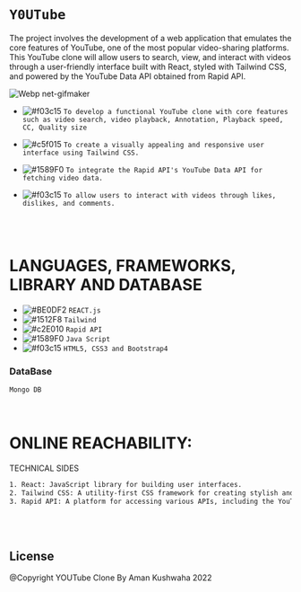 # ``` Y0UTube ```
The project involves the development of a web application that emulates the core features of YouTube, one of the most popular video-sharing platforms. This YouTube clone will allow users to search, view, and interact with videos through a user-friendly interface built with React, styled with Tailwind CSS, and powered by the YouTube Data API obtained from Rapid API.

![Webp net-gifmaker](https://user-images.githubusercontent.com/53748350/268497276-f3dee07e-c736-4676-a603-a5619a20f66d.gif)
   
  
 
   - ![#f03c15](https://via.placeholder.com/15/f03c15/000000?text=+) `To develop a functional YouTube clone with core features such as video search, video playback, Annotation, Playback speed, CC, Quality size`

  -  ![#c5f015](https://via.placeholder.com/15/c5f015/000000?text=+) `To create a visually appealing and responsive user interface using Tailwind CSS.`

  - ![#1589F0](https://via.placeholder.com/15/1589F0/000000?text=+) `To integrate the Rapid API's YouTube Data API for fetching video data.`
   
  - ![#f03c15](https://via.placeholder.com/15/f03c15/000000?text=+) `To allow users to interact with videos through likes, dislikes, and comments.`



<br><br> 

# LANGUAGES, FRAMEWORKS, LIBRARY AND DATABASE

- ![#BE0DF2](https://via.placeholder.com/15/1589F0/000000?text=+) `REACT.js`
- ![#1512F8](https://via.placeholder.com/15/1589F0/000000?text=+) `Tailwind`
- ![#c2E010](https://via.placeholder.com/15/c5f015/000000?text=+) `Rapid API`
- ![#1589F0](https://via.placeholder.com/15/1589F0/000000?text=+) `Java Script`
- ![#f03c15](https://via.placeholder.com/15/f03c15/000000?text=+) `HTML5, CSS3 and Bootstrap4`


### DataBase 
```diff
Mongo DB
```
 
<br>

# ONLINE REACHABILITY:


TECHNICAL SIDES 
```sh
1. React: JavaScript library for building user interfaces.
2. Tailwind CSS: A utility-first CSS framework for creating stylish and responsive designs.
3. Rapid API: A platform for accessing various APIs, including the YouTube Data API.

```


<br>
<br>

License
----
@Copyright YOUTube Clone By Aman Kushwaha  2022
